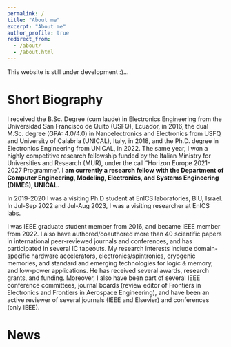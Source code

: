 ```yaml
---
permalink: /
title: "About me"
excerpt: "About me"
author_profile: true
redirect_from: 
  - /about/
  - /about.html
---
```


This website is still under development :)...

Short Biography
======
I received the B.Sc. Degree (cum laude) in Electronics Engineering from the Universidad San Francisco de Quito (USFQ), Ecuador, in 2016, the dual M.Sc. degree (GPA: 4.0/4.0) in Nanoelectronics and Electronics from USFQ and University of Calabria (UNICAL), Italy, in 2018, and the Ph.D. degree in Electronics Engineering from UNICAL, in 2022. The same year, I won a highly competitive research fellowship funded by the Italian Ministry for Universities and Research (MUR), under the call “Horizon Europe 2021-2027 Programme”. **I am currently a research fellow with the Department of Computer Engineering, Modeling, Electronics, and Systems Engineering (DIMES), UNICAL.** 

In 2019-2020 I was a visiting Ph.D student at EnICS laboratories, BIU, Israel. In Jul-Sep 2022 and Jul-Aug 2023, I was a visiting researcher at EnICS labs.

I was IEEE graduate student member from 2016, and became IEEE member from 2022. I also have authored/coauthored more than 40 scientific papers in international peer-reviewed journals and conferences, and has participated in several IC tapeouts. My research interests include domain-specific hardware accelerators, electronics/spintronics, cryogenic memories, and standard and emerging technologies for logic & memory, and low-power applications. He has received several awards, research grants, and funding. Moreover, I also have been part of several IEEE conference committees, journal boards (review editor of Frontiers in Electronics and Frontiers in Aerospace Engineering), and have been an active reviewer of several journals (IEEE and Elsevier) and conferences (only IEEE).

News
====== 